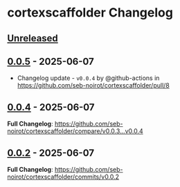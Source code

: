 <!-- Keep a Changelog guide -> https://keepachangelog.com -->

# cortexscaffolder Changelog

## [Unreleased]

## [0.0.5] - 2025-06-07

- Changelog update - `v0.0.4` by @github-actions in https://github.com/seb-noirot/cortexscaffolder/pull/8

## [0.0.4] - 2025-06-07

**Full Changelog**: https://github.com/seb-noirot/cortexscaffolder/compare/v0.0.3...v0.0.4

## [0.0.2] - 2025-06-07

**Full Changelog**: https://github.com/seb-noirot/cortexscaffolder/commits/v0.0.2

[Unreleased]: https://github.com/seb-noirot/cortexscaffolder/compare/v0.0.5...HEAD
[0.0.5]: https://github.com/seb-noirot/cortexscaffolder/compare/v0.0.4...v0.0.5
[0.0.4]: https://github.com/seb-noirot/cortexscaffolder/compare/v0.0.2...v0.0.4
[0.0.2]: https://github.com/seb-noirot/cortexscaffolder/commits/v0.0.2
